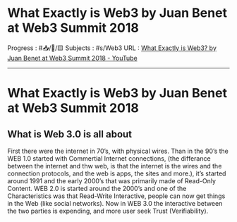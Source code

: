 # What Exactly is Web3 by Juan Benet at Web3 Summit 2018
Progress : #📥/🎥/🟨 
Subjects : #s/Web3 
URL : [What Exactly is Web3? by Juan Benet at Web3 Summit 2018 - YouTube](https://www.youtube.com/watch?v=l44z35vabvA&ab_channel=Web3Foundation)

---

# What Exactly is Web3 by Juan Benet at Web3 Summit 2018

## What is Web 3.0 is all about

First there were the internet in 70’s, with physical wires. Than in the 90’s the WEB 1.0 started with Commertial Internet connections, (the differance between the internet and thw web, is that the internet is the wires and the connection protocols, and the web is apps, the sites and more.), it’s started around 1991 and the early 2000’s that was primarily made of Read-Only Content. WEB 2.0 is started around the 2000’s and one of the Characteristics was that Read-Write Interactive, people can now get things in the Web (like social networks). Now in WEB 3.0 the interactive between the two parties is expending, and more user seek Trust (Verifiability).